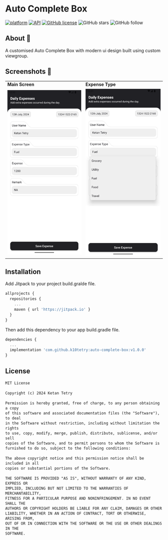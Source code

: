 # Auto Complete Box

[![platform](https://img.shields.io/badge/Platform-Android-blue.svg)](https://www.android.com)
[![API](https://img.shields.io/badge/API-24%2B-blue.svg?style=flat)](https://android-arsenal.com/api?level=24)
[![GitHub license](https://img.shields.io/badge/MIT-License-blue.svg)](LICENSE)
![GitHub stars](https://img.shields.io/github/stars/k10tetry/auto-complete-box)
![GitHub follow](https://img.shields.io/github/followers/k10tetry?label=Follow&style=social)

## About 📖
A customised Auto Complete Box with modern ui design built using custom viewgroup.

## Screenshots 📸

<table>
  <tr>
    <td><b>Main Screen</b></td>
    <td><b>Expense Type</b></td>
  </tr>
  <tr>
    <td>
      <img src="https://github.com/k10tetry/auto-complete-box/blob/master/art/screen_main.png" alt="Main Screen" width="360px"/>
    </td>
    <td>
      <img src="https://github.com/k10tetry/auto-complete-box/blob/master/art/screen_main_type.png" alt="Main Screen Expense Type" width="360px"/>
    </td>
  </tr>
</table>

## Installation

Add Jitpack to your project build.gralde file.

```javascript
allprojects {
  repositories {
    ...
    maven { url 'https://jitpack.io' }
  }
}
```

Then add this dependency to your app build.gradle file.

```javascript
dependencies {
  ...
  implementation 'com.github.k10tetry:auto-complete-box:v1.0.0'
}
```

## License
```
MIT License

Copyright (c) 2024 Ketan Tetry

Permission is hereby granted, free of charge, to any person obtaining a copy
of this software and associated documentation files (the "Software"), to deal
in the Software without restriction, including without limitation the rights
to use, copy, modify, merge, publish, distribute, sublicense, and/or sell
copies of the Software, and to permit persons to whom the Software is
furnished to do so, subject to the following conditions:

The above copyright notice and this permission notice shall be included in all
copies or substantial portions of the Software.

THE SOFTWARE IS PROVIDED "AS IS", WITHOUT WARRANTY OF ANY KIND, EXPRESS OR
IMPLIED, INCLUDING BUT NOT LIMITED TO THE WARRANTIES OF MERCHANTABILITY,
FITNESS FOR A PARTICULAR PURPOSE AND NONINFRINGEMENT. IN NO EVENT SHALL THE
AUTHORS OR COPYRIGHT HOLDERS BE LIABLE FOR ANY CLAIM, DAMAGES OR OTHER
LIABILITY, WHETHER IN AN ACTION OF CONTRACT, TORT OR OTHERWISE, ARISING FROM,
OUT OF OR IN CONNECTION WITH THE SOFTWARE OR THE USE OR OTHER DEALINGS IN THE
SOFTWARE.
```
